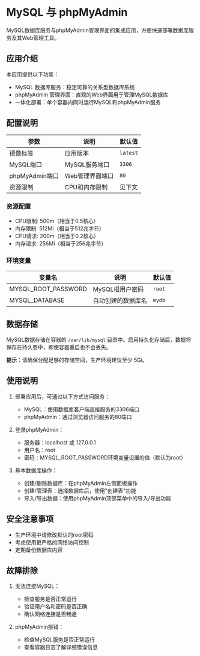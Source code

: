 # MySQL 与 phpMyAdmin

MySQL数据库服务与phpMyAdmin管理界面的集成应用，方便快速部署数据库服务及其Web管理工具。

## 应用介绍

本应用提供以下功能：
- MySQL 数据库服务：稳定可靠的关系型数据库系统
- phpMyAdmin 管理界面：直观的Web界面用于管理MySQL数据库
- 一体化部署：单个容器内同时运行MySQL和phpMyAdmin服务

## 配置说明

| 参数 | 说明 | 默认值 |
|------|------|--------|
| 镜像标签 | 应用版本 | `latest` |
| MySQL端口 | MySQL服务端口 | `3306` |
| phpMyAdmin端口 | Web管理界面端口 | `80` |
| 资源限制 | CPU和内存限制 | 见下文 |

### 资源配置
- CPU限制: 500m（相当于0.5核心）
- 内存限制: 512Mi（相当于512兆字节）
- CPU请求: 200m（相当于0.2核心）
- 内存请求: 256Mi（相当于256兆字节）

### 环境变量

| 变量名 | 说明 | 默认值 |
|--------|------|--------|
| MYSQL_ROOT_PASSWORD | MySQL根用户密码 | `root` |
| MYSQL_DATABASE | 自动创建的数据库名 | `mydb` |

## 数据存储

MySQL数据存储在容器的 `/var/lib/mysql` 目录中。启用持久化存储后，数据将保存在持久卷中，即使容器重启也不会丢失。

**提示**：请确保分配足够的存储空间，生产环境建议至少 5Gi。

## 使用说明

1. 部署应用后，可通过以下方式访问服务：
   - MySQL：使用数据库客户端连接服务的3306端口
   - phpMyAdmin：通过浏览器访问服务的80端口

2. 登录phpMyAdmin：
   - 服务器：localhost 或 127.0.0.1
   - 用户名：root
   - 密码：MYSQL_ROOT_PASSWORD环境变量设置的值（默认为root）

3. 基本数据库操作：
   - 创建/删除数据库：在phpMyAdmin左侧面板操作
   - 创建/管理表：选择数据库后，使用"创建表"功能
   - 导入/导出数据：使用phpMyAdmin顶部菜单中的导入/导出功能

## 安全注意事项

- 生产环境中请修改默认的root密码
- 考虑使用更严格的网络访问控制
- 定期备份数据库内容

## 故障排除

1. 无法连接MySQL：
   - 检查服务是否正常运行
   - 验证用户名和密码是否正确
   - 确认网络连接是否畅通

2. phpMyAdmin报错：
   - 检查MySQL服务是否正常运行
   - 查看容器日志了解详细错误信息 